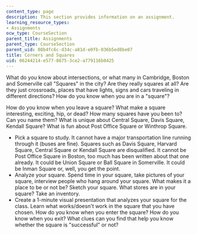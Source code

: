 ```yaml
---
content_type: page
description: This section provides information on an assignment.
learning_resource_types:
- Assignments
ocw_type: CourseSection
parent_title: Assignments
parent_type: CourseSection
parent_uid: 08b4fc6c-d34c-a81d-e0fb-036b5ed8be07
title: Corners and Squares
uid: 06244214-e577-8675-3ce2-a779116b0425
---
```


What do you know about intersections, or what many in Cambridge, Boston and Somerville call "Squares" in the city? Are they really squares at all? Are they just crossroads, places that have lights, signs and cars traveling in different directions? How do you know when you are in a "square"?

How do you know when you leave a square? What make a square interesting, exciting, hip, or dead? How many squares have you been to? Can you name them? What is unique about Central Square, Davis Square, Kendall Square? What is fun about Post Office Square or Winthrop Square.

*   Pick a square to study. It cannot have a major transportation line running through it (buses are fine). Squares such as Davis Square, Harvard Square, Central Square or Kendall Square are disqualified. It cannot be Post Office Square in Boston, too much has been written about that one already. It could be Union Square or Ball Square in Somerville. It could be Inman Square or, well, you get the point.
*   Analyze your square. Spend time in your square, take pictures of your square, interview people who hang around your square. What makes it a place to be or not be? Sketch your square. What stores are in your square? Take an inventory.
*   Create a 1-minute visual presentation that analyzes your square for the class. Learn what works/doesn't work in the square that you have chosen. How do you know when you enter the square? How do you know when you exit? What clues can you find that help you know whether the square is "successful" or not?